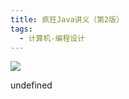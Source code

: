 ```yaml
---
title: 疯狂Java讲义（第2版）
tags:
  - 计算机-编程设计
---
```


![](https://cdn.weread.qq.com/weread/cover/23/YueWen_681336/s_YueWen_681336.jpg)

undefined